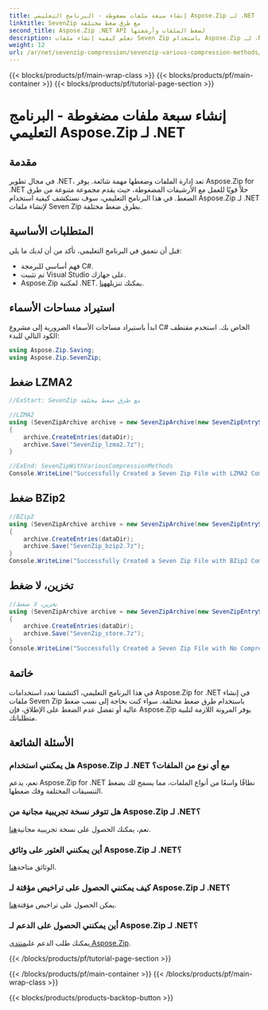 ```yaml
---
title: إنشاء سبعة ملفات مضغوطة - البرنامج التعليمي Aspose.Zip لـ .NET
linktitle: SevenZip مع طرق ضغط مختلفة
second_title: Aspose.Zip .NET API لضغط الملفات وأرشفتها
description: تعلم كيفية إنشاء ملفات Seven Zip باستخدام Aspose.Zip لـ .NET باستخدام طرق ضغط مختلفة. خطوات سهلة لـ LZMA2 وBZip2 وStore (بدون ضغط).
weight: 12
url: /ar/net/sevenzip-compression/sevenzip-various-compression-methods/
---
```


{{< blocks/products/pf/main-wrap-class >}}
{{< blocks/products/pf/main-container >}}
{{< blocks/products/pf/tutorial-page-section >}}

# إنشاء سبعة ملفات مضغوطة - البرنامج التعليمي Aspose.Zip لـ .NET


## مقدمة

في مجال تطوير .NET، تعد إدارة الملفات وضغطها مهمة شائعة. يوفر Aspose.Zip for .NET حلاً قويًا للعمل مع الأرشيفات المضغوطة، حيث يقدم مجموعة متنوعة من طرق الضغط. في هذا البرنامج التعليمي، سوف نستكشف كيفية استخدام Aspose.Zip لـ .NET لإنشاء ملفات Seven Zip بطرق ضغط مختلفة.

## المتطلبات الأساسية

قبل أن نتعمق في البرنامج التعليمي، تأكد من أن لديك ما يلي:

- فهم أساسي للبرمجة C#.
- تم تثبيت Visual Studio على جهازك.
-  Aspose.Zip لمكتبة .NET. يمكنك تنزيله[هنا](https://releases.aspose.com/zip/net/).

## استيراد مساحات الأسماء

ابدأ باستيراد مساحات الأسماء الضرورية إلى مشروع C# الخاص بك. استخدم مقتطف الكود التالي للبدء:

```csharp
using Aspose.Zip.Saving;
using Aspose.Zip.SevenZip;
```

## ضغط LZMA2

```csharp
//ExStart: SevenZip مع طرق ضغط مختلفة

//LZMA2
using (SevenZipArchive archive = new SevenZipArchive(new SevenZipEntrySettings(new SevenZipLZMA2CompressionSettings())))
{
    archive.CreateEntries(dataDir);
    archive.Save("SevenZip_lzma2.7z");
}

//ExEnd: SevenZipWithVariousCompressionMethods
Console.WriteLine("Successfully Created a Seven Zip File with LZMA2 Compression");
```

## ضغط BZip2

```csharp
//BZip2
using (SevenZipArchive archive = new SevenZipArchive(new SevenZipEntrySettings(new SevenZipBZip2CompressionSettings())))
{
    archive.CreateEntries(dataDir);
    archive.Save("SevenZip_bzip2.7z");
}
Console.WriteLine("Successfully Created a Seven Zip File with BZip2 Compression");
```

## تخزين، لا ضغط

```csharp
//تخزين، لا ضغط
using (SevenZipArchive archive = new SevenZipArchive(new SevenZipEntrySettings(new SevenZipStoreCompressionSettings())))
{
    archive.CreateEntries(dataDir);
    archive.Save("SevenZip_store.7z");
}
Console.WriteLine("Successfully Created a Seven Zip File with No Compression (Store)");
```

## خاتمة

في هذا البرنامج التعليمي، اكتشفنا تعدد استخدامات Aspose.Zip for .NET في إنشاء ملفات Seven Zip باستخدام طرق ضغط مختلفة. سواء كنت بحاجة إلى نسب ضغط عالية أو تفضل عدم الضغط على الإطلاق، فإن Aspose.Zip يوفر المرونة اللازمة لتلبية متطلباتك.

## الأسئلة الشائعة

### هل يمكنني استخدام Aspose.Zip لـ .NET مع أي نوع من الملفات؟
نعم، يدعم Aspose.Zip for .NET نطاقًا واسعًا من أنواع الملفات، مما يسمح لك بضغط التنسيقات المختلفة وفك ضغطها.

### هل تتوفر نسخة تجريبية مجانية من Aspose.Zip لـ .NET؟
 نعم، يمكنك الحصول على نسخة تجريبية مجانية[هنا](https://releases.aspose.com/).

### أين يمكنني العثور على وثائق Aspose.Zip لـ .NET؟
 الوثائق متاحة[هنا](https://reference.aspose.com/zip/net/).

### كيف يمكنني الحصول على تراخيص مؤقتة لـ Aspose.Zip لـ .NET؟
 يمكن الحصول على تراخيص مؤقتة[هنا](https://purchase.aspose.com/temporary-license/).

### أين يمكنني الحصول على الدعم لـ Aspose.Zip لـ .NET؟
 يمكنك طلب الدعم على[منتدى Aspose.Zip](https://forum.aspose.com/c/zip/37).

{{< /blocks/products/pf/tutorial-page-section >}}

{{< /blocks/products/pf/main-container >}}
{{< /blocks/products/pf/main-wrap-class >}}

{{< blocks/products/products-backtop-button >}}
